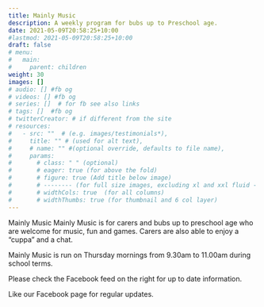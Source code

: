 ```yaml
---
title: Mainly Music
description: A weekly program for bubs up to Preschool age. 
date: 2021-05-09T20:58:25+10:00
#lastmod: 2021-05-09T20:58:25+10:00
draft: false
# menu: 
#   main:
#     parent: children
weight: 30
images: []
# audio: [] #fb og
# videos: [] #fb og
# series: []  # for fb see also links
# tags: []  #fb og
# twitterCreator: # if different from the site
# resources:
#   - src: ""  # (e.g. images/testimonials*), 
#     title: "" # (used for alt text), 
#     # name: "" #(optional override, defaults to file name), 
#     params: 
#       # class: " " (optional)
#       # eager: true (for above the fold)
#       # figure: true (Add title below image)
#       # -------- (for full size images, excluding xl and xxl fluid - max container-xl)
#       # widthCols: true  (for all columns)   
#       # widthThumbs: true (for thumbnail and 6 col layer)
---
```

Mainly Music
Mainly Music is for carers and bubs up to preschool age who are welcome for music, fun and games. Carers are also able to enjoy a “cuppa” and a chat.

Mainly Music is run on Thursday mornings from 9.30am to 11.00am during school terms.

Please check the Facebook feed on the right for up to date information.

Like our Facebook page for regular updates.
